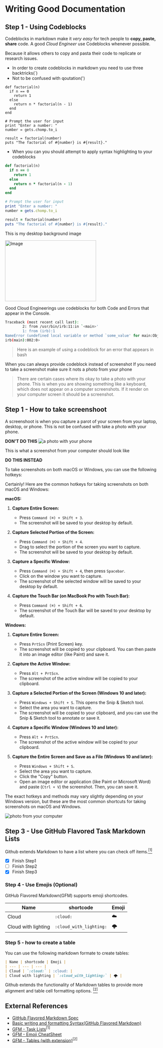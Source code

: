 # Writing Good Documentation

## Step 1 - Using Codeblocks

Codeblocks in markdown make it *very easy* for tech people to **copy, paste, share** code.
A good _Cloud Engineer_ use Codeblocks whenever possible.

Because it allows others to copy and pasta their code to replicate or research issues.

- In order to create codeblocks in markdown you need to use three backtricks(`)
- Not to be confused with qoutation(')

```
def factorial(n)
  if n == 0
    return 1
  else
    return n * factorial(n - 1)
  end
end

# Prompt the user for input
print "Enter a number: "
number = gets.chomp.to_i

result = factorial(number)
puts "The factorial of #{number} is #{result}."

```
- When you can you should attempt to apply syntax highlighting to your codeblocks
```ruby
def factorial(n)
  if n == 0
    return 1
  else
    return n * factorial(n - 1)
  end
end

# Prompt the user for input
print "Enter a number: "
number = gets.chomp.to_i

result = factorial(number)
puts "The factorial of #{number} is #{result}."

```
This is my desktop background image

<img src="https://github.com/BelleChiu/github-docs-examples/assets/49231741/3c4dcd84-1df5-4008-be5a-f485f91a0642" alt="Image" width="300" height="200">

Good Cloud Engineerings use codeblocks for both Code and Errors that appear in the Console.

```bash
Traceback (most recent call last):
        2: from /usr/bin/irb:11:in `<main>'
        1: from (irb):1
NameError (undefined local variable or method `some_value' for main:Object)
irb(main):002:0>
```
> Here is an example of using a codeblock for an error that appears in bash
>
> 
When you can always provide codeblock instead of screenshot
If you need to take a screenshot make sure it nots a photo from your phone

>There are certain cases where its okay to take a photo with your phone. This is when you are showing something like a keyboard, which does not appear on a computer screenshots. If it render on your computer screen it should be a screenshot.

## Step 1 - How to take screenshoot

A screenshoot is when you capture a parot of your screen from your laptop, desktop, or phone.
This is not be confused with take a photo with your phone.

**DON'T DO THIS**
![a photo with your phone](assets/photo_capture_from_phone.jpg)

This is what a screenshot from your computer should look like

**DO THIS INSTEAD**

To take screenshots on both macOS or Windows, you can use the following hotkeys:

Certainly! Here are the common hotkeys for taking screenshots on both macOS and Windows:

**macOS:**

1. **Capture Entire Screen:**
   - Press `Command (⌘) + Shift + 3`.
   - The screenshot will be saved to your desktop by default.

2. **Capture Selected Portion of the Screen:**
   - Press `Command (⌘) + Shift + 4`.
   - Drag to select the portion of the screen you want to capture.
   - The screenshot will be saved to your desktop by default.

3. **Capture a Specific Window:**
   - Press `Command (⌘) + Shift + 4`, then press `Spacebar`.
   - Click on the window you want to capture.
   - The screenshot of the selected window will be saved to your desktop by default.

4. **Capture the Touch Bar (on MacBook Pro with Touch Bar):**
   - Press `Command (⌘) + Shift + 6`.
   - The screenshot of the Touch Bar will be saved to your desktop by default.

**Windows:**

1. **Capture Entire Screen:**
   - Press `PrtScn` (Print Screen) key.
   - The screenshot will be copied to your clipboard. You can then paste it into an image editor (like Paint) and save it.

2. **Capture the Active Window:**
   - Press `Alt + PrtScn`.
   - The screenshot of the active window will be copied to your clipboard.

3. **Capture a Selected Portion of the Screen (Windows 10 and later):**
   - Press `Windows + Shift + S`. This opens the Snip & Sketch tool.
   - Select the area you want to capture.
   - The screenshot will be copied to your clipboard, and you can use the Snip & Sketch tool to annotate or save it.

4. **Capture a Specific Window (Windows 10 and later):**
   - Press `Alt + PrtScn`.
   - The screenshot of the active window will be copied to your clipboard.

5. **Capture the Entire Screen and Save as a File (Windows 10 and later):**
   - Press `Windows + Shift + S`.
   - Select the area you want to capture.
   - Click the "Copy" button.
   - Open an image editor or application (like Paint or Microsoft Word) and paste (`Ctrl + V`) the screenshot. Then, you can save it.

The exact hotkeys and methods may vary slightly depending on your Windows version, but these are the most common shortcuts for taking screenshots on macOS and Windows.

![photo from your computer](assets/screenshot_from_your_computer.png)


## Step 3 - Use GitHub Flavored Task Markdown Lists

Github extends Markdown to have a list where you can check off items.[<sup>[1]</sup>](#external-references)

- [x] Finish Step1
- [ ] Finish Step2
- [x] Finish Step3

### Step 4 - Use Emojis (Optional)

GitHub Flavored Markdown(GFM) supports emoji shortcodes.

| Name | shortcode | Emoji |
| --- | --- | --- |
| Cloud | `:cloud:` | :cloud: |
| Cloud with lighting | `:cloud_with_lighting:` | 🌩️ |

### Step 5 - how to create a table

You can use the following markdown formate to create tables: 

```md
| Name | shortcode | Emoji |
| --- | --- | --- |
| Cloud | `:cloud:` | :cloud: |
| Cloud with lighting | `:cloud_with_lighting:` | 🌩️ |


```
Github extends the functionality of Markdown tables to provide more alignment and table cell formatting options. [<sup>[2]</sup>](#external-references)


## External References

- [GitHub Flavored Markdown Spec](https://github.github.com/gfm/)
- [Basic writing and formatting Syntax(GitHub Flavored Markdown)](https://docs.github.com/en/get-started/writing-on-github/getting-started-with-writing-and-formatting-on-github/basic-writing-and-formatting-syntax)
- [GFM - Task Lists](https://docs.github.com/en/get-started/writing-on-github/getting-started-with-writing-and-formatting-on-github/basic-writing-and-formatting-syntax#task-lists)<sup>[1]</sup>
- [GFM - Emoji CheatSheet](https://github.com/ikatyang/emoji-cheat-sheet)
- [GFM - Tables (with extension)](https://github.github.com/gfm/#tables-extension-)<sup>[2]</sup>
